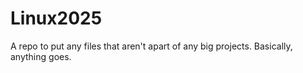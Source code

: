 # Linux2025
A repo to put any files that aren't apart of any big projects.
Basically, anything goes.